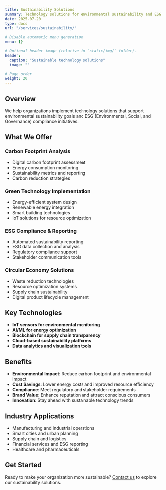 ```yaml
---
title: Sustainability Solutions
summary: Technology solutions for environmental sustainability and ESG compliance
date: 2025-07-20
type: docs
url: "/services/sustainability/"

# Disable automatic menu generation
menu: {}

# Optional header image (relative to `static/img/` folder).
header:
  caption: "Sustainable technology solutions"
  image: ""

# Page order
weight: 20
---
```


## Overview

We help organizations implement technology solutions that support environmental sustainability goals and ESG (Environmental, Social, and Governance) compliance initiatives.

## What We Offer

### Carbon Footprint Analysis
- Digital carbon footprint assessment
- Energy consumption monitoring
- Sustainability metrics and reporting
- Carbon reduction strategies

### Green Technology Implementation
- Energy-efficient system design
- Renewable energy integration
- Smart building technologies
- IoT solutions for resource optimization

### ESG Compliance & Reporting
- Automated sustainability reporting
- ESG data collection and analysis
- Regulatory compliance support
- Stakeholder communication tools

### Circular Economy Solutions
- Waste reduction technologies
- Resource optimization systems
- Supply chain sustainability
- Digital product lifecycle management

## Key Technologies

- **IoT sensors for environmental monitoring**
- **AI/ML for energy optimization**
- **Blockchain for supply chain transparency**
- **Cloud-based sustainability platforms**
- **Data analytics and visualization tools**

## Benefits

- **Environmental Impact**: Reduce carbon footprint and environmental impact
- **Cost Savings**: Lower energy costs and improved resource efficiency
- **Compliance**: Meet regulatory and stakeholder requirements
- **Brand Value**: Enhance reputation and attract conscious consumers
- **Innovation**: Stay ahead with sustainable technology trends

## Industry Applications

- Manufacturing and industrial operations
- Smart cities and urban planning
- Supply chain and logistics
- Financial services and ESG reporting
- Healthcare and pharmaceuticals

## Get Started

Ready to make your organization more sustainable? [Contact us](/contact) to explore our sustainability solutions.
